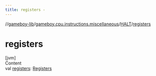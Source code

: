 ```yaml
---
title: registers -
---
```

//[gameboy-lib](../../index.md)/[gameboy.cpu.instructions.miscellaneous](../index.md)/[HALT](index.md)/[registers](registers.md)



# registers  
[jvm]  
Content  
val [registers](registers.md): [Registers](../../gameboy.cpu/-registers/index.md)  



